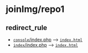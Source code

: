 # joinImg/repo1

## redirect_rule

- [`console`/index.php](./console) --> [`index.html`](index.html)
- [`index`/index.php](./index) --> [`index.html`](index.html)
